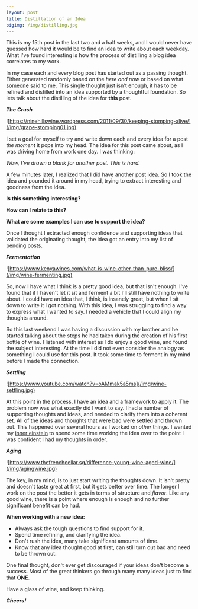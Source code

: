 ```yaml
---
layout: post
title: Distillation of an Idea
bigimg: /img/distilling.jpg
---
```


This is my 15th post in the last two and a half weeks, and I would never have guessed
how hard it would be to find an idea to write about each weekday. What I've found 
interesting is how the process of distilling a blog idea correlates to my work.

In my case each and every blog post has started out as a passing thought. Either generated
randomly based on the *here and now* or based on what 
[someone](./2018-02-05-get-to-it-eventually) said to me. This single thought just isn't 
enough, it has to be refined and distilled into an idea supported by a thoughtful foundation. So lets 
talk about the distilling of the idea for **this** post.

***The Crush***

![https://ninehillswine.wordpress.com/2011/09/30/keeping-stomping-alive/](/img/grape-stomping01.jpg)

I set a goal for myself to try and write down each and every idea for a post *the moment* it
pops into my head. The idea for this post came about, as I was driving home from work
one day. I was thinking: 

*Wow, I've drawn a blank for another post. This is hard.* 

A few minutes later, I realized that I did have another post idea. So I took the idea and
pounded it around in my head, trying to extract interesting and goodness from the idea. 

**Is this something interesting?**

**How can I relate to this?**

**What are some examples I can use to support the idea?**

Once I thought I extracted enough confidence and supporting ideas that validated the
originating thought, the idea got an entry into my list of pending posts.

***Fermentation***

![https://www.kenyawines.com/what-is-wine-other-than-pure-bliss/](/img/wine-fermenting.jpg)

So, now I have what I think is a pretty good idea, but that isn't enough. I've found that
if I haven't let it sit and ferment a bit I'll still have nothing to write about. I could have 
an idea that, I think, is insanely great, but when I sit down to write it I got nothing. With 
this idea, I was struggling to find a way to express what I wanted to say. I needed a vehicle 
that I could align my thoughts around.

So this last weekend I was having a discussion with my brother and he started talking about
the steps he had taken during the creation of his first bottle of wine. I listened with 
interest as I do enjoy a good wine, and found the subject interesting. At the time I 
did not even consider the analogy as something I could use for this post. It took some
time to ferment in my mind before I made the connection.

***Settling***

![https://www.youtube.com/watch?v=oAMmak5a5ms](/img/wine-settling.jpg)

At this point in the process, I have an idea and a framework to apply it. The problem now
was what exactly did I want to say. I had a number of supporting thoughts and ideas, and
needed to clarify them into a coherent set. All of the ideas and thoughts that were bad
were settled and thrown out. This happened over several hours as I worked on *other* things.
I wanted my [inner einstein](./2018-02-08-rationalize-this) to spend some time working the idea 
over to the point I was confident I had my thoughts in order.

***Aging***

![https://www.thefrenchcellar.sg/difference-young-wine-aged-wine/](/img/agingwine.jpg)

The key, in my mind, is to just start writing the thoughts down. 
It isn't pretty and doesn't taste great at first, but it gets better over time. The longer
I work on the post the better it gets in terms of structure and *flavor*. Like any good
wine, there is a point where enough is enough and no further significant benefit can be had. 


**When working with a new idea:**

* Always ask the tough questions to find support for it.
* Spend time refining, and clarifying the idea. 
* Don't rush the idea, many take significant amounts of time.
* Know that any idea thought good at first, can still turn out bad and need to be thrown out.

One final thought, don't ever get discouraged if your ideas don't become a success. Most of
the great thinkers go through many many ideas just to find that **ONE**. 

Have a glass of wine, and keep thinking.

***Cheers!***